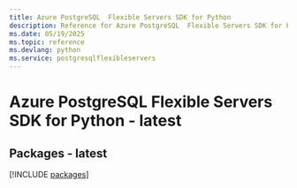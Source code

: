 ```yaml
---
title: Azure PostgreSQL  Flexible Servers SDK for Python
description: Reference for Azure PostgreSQL  Flexible Servers SDK for Python
ms.date: 05/19/2025
ms.topic: reference
ms.devlang: python
ms.service: postgresqlflexibleservers
---
```

# Azure PostgreSQL  Flexible Servers SDK for Python - latest
## Packages - latest
[!INCLUDE [packages](postgresql--flexible-servers-index.md)]